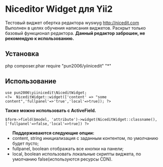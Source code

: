 Niceditor Widget для Yii2
========================
Тестовый виджет обертка редактора wyswyg http://nicedit.com
Выполнен в целях обучения написания виджетов.
Раскрыт только базовый функционал редактора.
<b>Данный редактор заброшен, не рекомендую к использованию.</b>

Установка
------------
php composer.phar require "pun2006/yiinicedit" "*"

Использование
-----

```
use pun2006\yiinicedit\NiceditWidget;
<?=  NiceditWidget::widget(['content' => "some content",'fullpanel'=>'true','local'=>true]); ?>
```
<b>Также можно использовать с ActiveField.</b>
```
$form->field($model, 'attribute')->widget(NiceditWidget::classname(),['fullpanel'=>false,'local'=>true]) ?>

```
<ul>
<b>Поддерживаются следующие опции:</b>    
<li>content, string инициализация с заданным контентом, по умолчанию будет пусто;</li>
<li>fullpanel, boolean отображать все кнопки на панели;</li>
<li>local, boolean использовать локальные скрипты виджета, по умолчанию false(используются ресурсы CDN).</li>
</ul>
